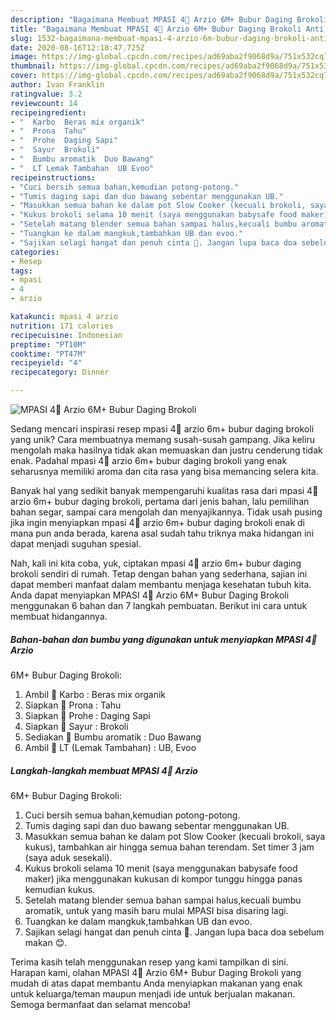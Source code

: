 ```yaml
---
description: "Bagaimana Membuat MPASI 4🌟 Arzio 6M+ Bubur Daging Brokoli Anti Gagal"
title: "Bagaimana Membuat MPASI 4🌟 Arzio 6M+ Bubur Daging Brokoli Anti Gagal"
slug: 1532-bagaimana-membuat-mpasi-4-arzio-6m-bubur-daging-brokoli-anti-gagal
date: 2020-08-16T12:18:47.725Z
image: https://img-global.cpcdn.com/recipes/ad69aba2f9068d9a/751x532cq70/mpasi-4🌟-arzio-6m-bubur-daging-brokoli-foto-resep-utama.jpg
thumbnail: https://img-global.cpcdn.com/recipes/ad69aba2f9068d9a/751x532cq70/mpasi-4🌟-arzio-6m-bubur-daging-brokoli-foto-resep-utama.jpg
cover: https://img-global.cpcdn.com/recipes/ad69aba2f9068d9a/751x532cq70/mpasi-4🌟-arzio-6m-bubur-daging-brokoli-foto-resep-utama.jpg
author: Ivan Franklin
ratingvalue: 3.2
reviewcount: 14
recipeingredient:
- "  Karbo  Beras mix organik"
- "  Prona  Tahu"
- "  Prohe  Daging Sapi"
- "  Sayur  Brokoli"
- "  Bumbu aromatik  Duo Bawang"
- "  LT Lemak Tambahan  UB Evoo"
recipeinstructions:
- "Cuci bersih semua bahan,kemudian potong-potong."
- "Tumis daging sapi dan duo bawang sebentar menggunakan UB."
- "Masukkan semua bahan ke dalam pot Slow Cooker (kecuali brokoli, saya kukus), tambahkan air hingga semua bahan terendam. Set timer 3 jam (saya aduk sesekali)."
- "Kukus brokoli selama 10 menit (saya menggunakan babysafe food maker) jika menggunakan kukusan di kompor tunggu hingga panas kemudian kukus."
- "Setelah matang blender semua bahan sampai halus,kecuali bumbu aromatik, untuk yang masih baru mulai MPASI bisa disaring lagi."
- "Tuangkan ke dalam mangkuk,tambahkan UB dan evoo."
- "Sajikan selagi hangat dan penuh cinta 🧡. Jangan lupa baca doa sebelum makan 😊."
categories:
- Resep
tags:
- mpasi
- 4
- arzio

katakunci: mpasi 4 arzio 
nutrition: 171 calories
recipecuisine: Indonesian
preptime: "PT10M"
cooktime: "PT47M"
recipeyield: "4"
recipecategory: Dinner

---
```



![MPASI 4🌟 Arzio
6M+ Bubur Daging Brokoli](https://img-global.cpcdn.com/recipes/ad69aba2f9068d9a/751x532cq70/mpasi-4🌟-arzio-6m-bubur-daging-brokoli-foto-resep-utama.jpg)

Sedang mencari inspirasi resep mpasi 4🌟 arzio
6m+ bubur daging brokoli yang unik? Cara membuatnya memang susah-susah gampang. Jika keliru mengolah maka hasilnya tidak akan memuaskan dan justru cenderung tidak enak. Padahal mpasi 4🌟 arzio
6m+ bubur daging brokoli yang enak seharusnya memiliki aroma dan cita rasa yang bisa memancing selera kita.

Banyak hal yang sedikit banyak mempengaruhi kualitas rasa dari mpasi 4🌟 arzio
6m+ bubur daging brokoli, pertama dari jenis bahan, lalu pemilihan bahan segar, sampai cara mengolah dan menyajikannya. Tidak usah pusing jika ingin menyiapkan mpasi 4🌟 arzio
6m+ bubur daging brokoli enak di mana pun anda berada, karena asal sudah tahu triknya maka hidangan ini dapat menjadi suguhan spesial.




Nah, kali ini kita coba, yuk, ciptakan mpasi 4🌟 arzio
6m+ bubur daging brokoli sendiri di rumah. Tetap dengan bahan yang sederhana, sajian ini dapat memberi manfaat dalam membantu menjaga kesehatan tubuh kita. Anda dapat menyiapkan MPASI 4🌟 Arzio
6M+ Bubur Daging Brokoli menggunakan 6 bahan dan 7 langkah pembuatan. Berikut ini cara untuk membuat hidangannya.

<!--inarticleads1-->

##### Bahan-bahan dan bumbu yang digunakan untuk menyiapkan MPASI 4🌟 Arzio
6M+ Bubur Daging Brokoli:

1. Ambil  🌟 Karbo : Beras mix organik
1. Siapkan  🌟 Prona : Tahu
1. Siapkan  🌟 Prohe : Daging Sapi
1. Siapkan  🌟 Sayur : Brokoli
1. Sediakan  🧂 Bumbu aromatik : Duo Bawang
1. Ambil  🧂 LT (Lemak Tambahan) : UB, Evoo




<!--inarticleads2-->

##### Langkah-langkah membuat MPASI 4🌟 Arzio
6M+ Bubur Daging Brokoli:

1. Cuci bersih semua bahan,kemudian potong-potong.
1. Tumis daging sapi dan duo bawang sebentar menggunakan UB.
1. Masukkan semua bahan ke dalam pot Slow Cooker (kecuali brokoli, saya kukus), tambahkan air hingga semua bahan terendam. Set timer 3 jam (saya aduk sesekali).
1. Kukus brokoli selama 10 menit (saya menggunakan babysafe food maker) jika menggunakan kukusan di kompor tunggu hingga panas kemudian kukus.
1. Setelah matang blender semua bahan sampai halus,kecuali bumbu aromatik, untuk yang masih baru mulai MPASI bisa disaring lagi.
1. Tuangkan ke dalam mangkuk,tambahkan UB dan evoo.
1. Sajikan selagi hangat dan penuh cinta 🧡. Jangan lupa baca doa sebelum makan 😊.




Terima kasih telah menggunakan resep yang kami tampilkan di sini. Harapan kami, olahan MPASI 4🌟 Arzio
6M+ Bubur Daging Brokoli yang mudah di atas dapat membantu Anda menyiapkan makanan yang enak untuk keluarga/teman maupun menjadi ide untuk berjualan makanan. Semoga bermanfaat dan selamat mencoba!
